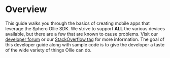 
# Overview

This guide walks you through the basics of creating mobile apps that leverage the Sphero Ollie SDK.
We strive to support **ALL** the various devices available, but there are a few that are known to cause problems.
Visit our [developer forum](http://developer.gosphero.com) or our [StackOverflow tag](http://stackoverflow.com/questions/tagged/sphero-api) for more information.
The goal of this developer guide along with sample code is to give the developer a taste of the wide variety of things Ollie can do.